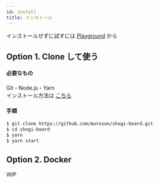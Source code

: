 ```yaml
---
id: install
title: インストール
---
```


インストールせずに試すには [Playground](/shogi-board/playground/) から

## Option 1. Clone して使う

#### 必要なもの

Git・Node.js・Yarn  
インストール方法は [こちら](preinstall.md)

#### 手順

```sh
$ git clone https://github.com/murosan/shogi-board.git
$ cd shogi-board
$ yarn
$ yarn start
```

## Option 2. Docker

WIP
